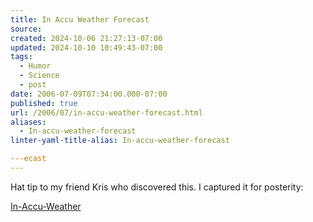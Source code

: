 ```yaml
---
title: In Accu Weather Forecast
source: 
created: 2024-10-06 21:27:13-07:00
updated: 2024-10-10 10:49:43-07:00
tags:
  - Humor
  - Science
  - post
date: 2006-07-09T07:34:00.000-07:00
published: true
url: /2006/07/in-accu-weather-forecast.html
aliases:
  - In-accu-weather-forecast
linter-yaml-title-alias: In-accu-weather-forecast

---ecast
---
```



Hat tip to my friend Kris who discovered this. I captured it for posterity:  
  
[In-Accu-Weather](archives/in-accu-weather.pdf)